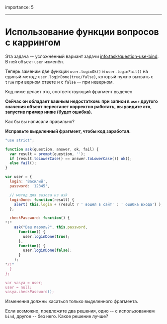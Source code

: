 importance: 5

---

# Использование функции вопросов с каррингом

Эта задача -- усложнённый вариант задачи <info:task/question-use-bind>. В ней объект `user` изменён.

Теперь заменим две функции `user.loginOk()` и `user.loginFail()` на единый метод: `user.loginDone(true/false)`, который нужно вызвать с `true` при верном ответе и с `false` -- при неверном.

Код ниже делает это, соответствующий фрагмент выделен.

**Сейчас он обладает важным недостатком: при записи в `user` другого значения объект перестанет корректно работать, вы увидите это, запустив пример ниже (будет ошибка).**

Как бы вы написали правильно?

**Исправьте выделенный фрагмент, чтобы код заработал.**

```js run
"use strict";

function ask(question, answer, ok, fail) {
  var result = prompt(question, '');
  if (result.toLowerCase() == answer.toLowerCase()) ok();
  else fail();
}

var user = {
  login: 'Василий',
  password: '12345',

  // метод для вызова из ask
  loginDone: function(result) {
    alert( this.login + (result ? ' вошёл в сайт' : ' ошибка входа') );
  },

  checkPassword: function() {
*!*
    ask("Ваш пароль?", this.password,
      function() {
        user.loginDone(true);
      },
      function() {
        user.loginDone(false);
      }
    );
*/!*
  }
};

var vasya = user;
user = null;
vasya.checkPassword();
```

Изменения должны касаться только выделенного фрагмента.

Если возможно, предложите два решения, одно -- с использованием `bind`, другое -- без него. Какое решение лучше?
